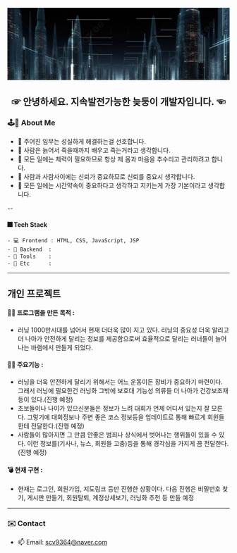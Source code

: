 ![이미지네임](https://github.com/KIMBANSEOK92/KIMBANSEOK92/blob/main/img/%EB%AF%B8%EB%9E%98.jpg)

<h2 align="center"> ☞ 안녕하세요. 지속발전가능한 늦둥이 개발자입니다. ☜
  
### 🕹🎰 About Me
- 🎈 주어진 임무는 성실하게 해결하는걸 선호합니다.
- 🎃 사람은 늙어서 죽을때까지 배우고 죽는거라고 생각합니다.
- 🥽 모든 일에는 체력이 필요하므로 항상 제 몸과 마음을 추수리고 관리하려고 합니다.
- 🎏 사람과 사람사이에는 신뢰가 중요하므로 신뢰를 중요시 생각합니다.
- 👟 모든 일에는 시간약속이 중요하다고 생각하고 지키는게 가장 기본이라고 생각합니다.

--
#### 🎆 Tech Stack
```ing
- 💻 Frontend : HTML, CSS, JavaScript, JSP
- 🔏 Backend  :
- 🏅 Tools    :
- 🎒 Etc      :
```
---

## 개인 프로젝트
#### 🙆‍♀️ 프로그램을 만든 목적 : 
- 러닝 1000만시대를 넘어서 현재 더더욱 많이 지고 있다. 러닝의 중요성 더욱 알리고 더 나아가 안전하게 달리는 정보를 제공함으로써 효율적으로 달리는 러너들이 늘어나는 바램에서 만들게 되었다.
#### 💁‍♂️ 주요기능 :
- 러닝을 더욱 안전하게 달리기 위해서는 어느 운동이든 장비가 중요하기 마련이다. 그래서 러닝에 필요한건 러닝화 그밖에 보호대 기능성 의류들 더 나아가 건강보조재 등이 있다.(진행 예정)
- 초보들이나 나이가 있으신분들은 정보가 느려 대회가 언제 어디서 있는지 잘 모른다. 그렇기에 대회정보나 주변 좋은 코스 정보등을 업데이트로 통해 빠르게 회원들한테 전달한다.(진행 예정)
- 사람들이 많아지면 그 만큼 안좋은 범죄나 상식에서 벗어나는 행위들이 있을 수 있다. 이런 정보를(기사나, 뉴스, 회원들 고충)등을 통해 경각심을 가지게 끔 전달한다.(진행 예정)
#### 💣 현재 구현 : 
- 현재는 로그인, 회원가입, 지도링크 등만 진행한 상황이다. 다음 진행은 비밀번호 찾기, 게시판 만들기, 회원탈퇴, 계정상세보기, 러닝화 추천 등 만들 예정

---

  ### ✉️ Contact
- 📫 Email: scv9364@naver.com  





